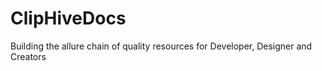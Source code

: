 # ClipHiveDocs
Building the allure chain of  quality resources for Developer, Designer and Creators 
